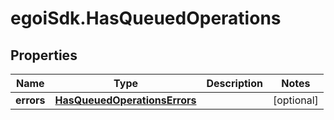 # egoiSdk.HasQueuedOperations

## Properties
Name | Type | Description | Notes
------------ | ------------- | ------------- | -------------
**errors** | [**HasQueuedOperationsErrors**](HasQueuedOperationsErrors.md) |  | [optional] 


